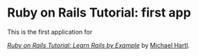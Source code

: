 # Ruby on Rails Tutorial: first app

This is the first application for

[*Ruby on Rails Tutorial: Learn Rails by Example*](http://railstutorial.org/) 
by [Michael Hartl](http://michaelhartl.com/).
